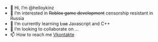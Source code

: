 - 👋 Hi, I’m @helloykinz
- 👀 I’m interested in ~~Roblox game development~~ censorship resistant in Russia
- 🌱 I’m currently learning ~~Lua~~ Javascript and C++
- 💞️ I’m looking to collaborate on ...
- 📫 How to reach me [Vkontakte](https://vk.com/helloykin)

<!---
helloykinz/helloykinz is a ✨ special ✨ repository because its `README.md` (this file) appears on your GitHub profile.
You can click the Preview link to take a look at your changes.
--->
